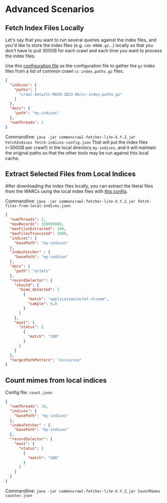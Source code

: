 # Advanced Scenarios

## Fetch Index Files Locally
Let's say that you want to run several queries against the index files, and you'd like to store the index files (e.g. `cdx-0000.gz`...)
locally so that you don't have to pull 300GB for each crawl and each time you want to process the index files.

Use this [configuration file](examples/fetch-indices-config.json) as the configuration file to gather the 
`gz` index files from a list of common crawl `cc-index.paths.gz` files.

```json
{
  "indices": {
    "paths": [
      "crawl-data/CC-MAIN-2023-06/cc-index.paths.gz"
    ]
  },
  "docs": {
    "path": "my-indices"
  },
  "numThreads": 2
}
```

Commandline: `java -jar commoncrawl-fetcher-lite-X.Y.Z.jar FetchIndices fetch-indices-config.json`
That will put the index files (~300GB per crawl!) in the local directory `my-indices`, and it will
maintain the original paths so that the other tools may be run against this local cache.

## Extract Selected Files from Local Indices
After downloading the index files locally, you can extract the literal files from the WARCs
using the local index files with [this config](examples/fetch-files-from-local-indices.json).

Commandline: `java -jar commoncrawl-fetcher-lite-X.Y.Z.jar fetch-files-from-local-indices.json`

```json
{
  "numThreads": 2,
  "maxRecords": 100000000,
  "maxFilesExtracted": 100,
  "maxFilesTruncated": 1000,
  "indices": {
    "basePath": "my-indices"
  },
  "indexFetcher" : {
    "basePath": "my-indices"
  },
  "docs": {
    "path": "octets"
  },
  "recordSelector": {
    "should": {
      "mime_detected": [
        {
          "match": "application/octet-stream",
          "sample": 0.8
        }
      ]
    },
    "must": {
      "status": [
        {
          "match": "200"
        }
      ]
    }
  },
  "targetPathPattern": "xx/xx/xxx"
}
```

## Count mimes from local indices

Config file: `count.json`:
```json
{
  "numThreads": 10,
  "indices": {
    "basePath": "my-indices"
  },
  "indexFetcher" : {
    "basePath": "my-indices"
  },
  "recordSelector": {
    "must": {
      "status": [
        {
          "match": "200"
        }
      ]
    }
  }
}
```

Commandline: `java -jar commoncrawl-fetcher-lite-X.Y.Z.jar CountMimes counter.json`